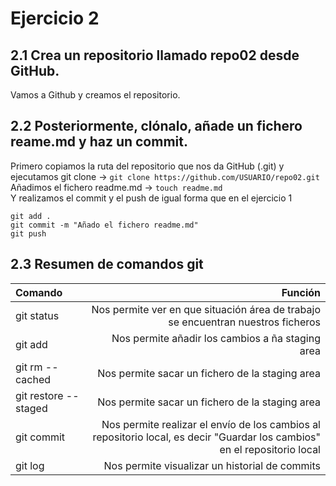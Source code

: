 # Ejercicio 2
## 2.1 Crea un repositorio llamado repo02 desde GitHub.
Vamos a Github y creamos el repositorio. 

## 2.2 Posteriormente, clónalo, añade un fichero reame.md y haz un commit.
Primero copiamos la ruta del repositorio que nos da GitHub (.git) y ejecutamos git clone -> ``` git clone https://github.com/USUARIO/repo02.git ```  
Añadimos el fichero readme.md -> ``` touch readme.md ```  
Y realizamos el commit y el push de igual forma que en el ejercicio 1 
```
git add . 
git commit -m "Añado el fichero readme.md"
git push
```

## 2.3 Resumen de comandos git
|Comando |Función |
|:---- | ----:|
|git status| Nos permite ver en que situación área de trabajo se encuentran nuestros ficheros |
|git add| Nos permite añadir los cambios a ña staging area |
|git rm --cached| Nos permite sacar un fichero de la staging area |
|git restore --staged| Nos permite sacar un fichero de la staging area |
|git commit| Nos permite realizar el envío de los cambios al repositorio local, es decir "Guardar los cambios" en el repositorio local |
|git log | Nos permite visualizar un historial de commits|
